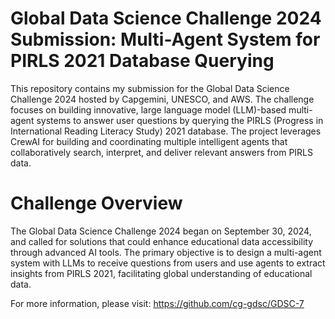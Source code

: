 # Global Data Science Challenge 2024 Submission: Multi-Agent System for PIRLS 2021 Database Querying

This repository contains my submission for the Global Data Science Challenge 2024 hosted by Capgemini, UNESCO, and AWS. The challenge focuses on building innovative, large language model (LLM)-based multi-agent systems to answer user questions by querying the PIRLS (Progress in International Reading Literacy Study) 2021 database. The project leverages CrewAI for building and coordinating multiple intelligent agents that collaboratively search, interpret, and deliver relevant answers from PIRLS data.

# Challenge Overview
The Global Data Science Challenge 2024 began on September 30, 2024, and called for solutions that could enhance educational data accessibility through advanced AI tools. The primary objective is to design a multi-agent system with LLMs to receive questions from users and use agents to extract insights from PIRLS 2021, facilitating global understanding of educational data.

For more information, please visit: https://github.com/cg-gdsc/GDSC-7
